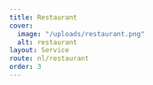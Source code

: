 ```yaml
---
title: Restaurant
cover:
  image: "/uploads/restaurant.png"
  alt: restaurant
layout: Service
route: nl/restaurant
order: 3
---
```


